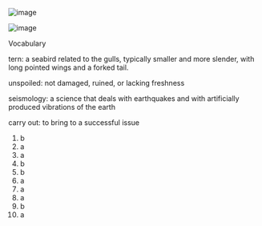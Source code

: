 ![image](https://github.com/jeuneseven/ReadingNotes/assets/8426758/e5e1eff5-3e72-4853-baed-d707c8596453)

![image](https://github.com/jeuneseven/ReadingNotes/assets/8426758/f9ac0663-4940-45ee-85e3-de4d9b89d86c)

Vocabulary

tern: a seabird related to the gulls, typically smaller and more slender, with long pointed wings and a forked tail.

unspoiled: not damaged, ruined, or lacking freshness

seismology: a science that deals with earthquakes and with artificially produced vibrations of the earth

carry out: to bring to a successful issue

1. b
2. a
3. a
4. b
5. b
6. a
7. a
8. a
9. b
10. a
